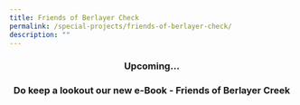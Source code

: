 ```yaml
---
title: Friends of Berlayer Check
permalink: /special-projects/friends-of-berlayer-check/
description: ""
---
```

<center><h3>Upcoming...</h3>

<h3> Do keep a lookout our new e-Book - Friends of Berlayer Creek </h3></center>

